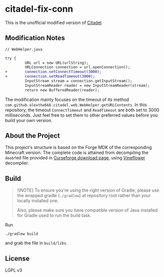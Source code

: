 # citadel-fix-conn

This is the unofficial modified version of [Citadel](https://github.com/AlexModGuy/citadel).

## Modification Notes

```diff
// WebHelper.java

try {
         URL url = new URL(urlString);
         URLConnection connection = url.openConnection();
+        connection.setConnectTimeout(3000);
+        connection.setReadTimeout(3000);
         InputStream stream = connection.getInputStream();
         InputStreamReader reader = new InputStreamReader(stream);
         return new BufferedReader(reader);
```

The modification mainly focuses on the timeout of its method `com.github.alexthe666.citadel.web.WebHelper.getURLContents`. In this repository, the timeout `ConnectTimeout` and `ReadTimeout` are both set to 3000 milliseconds. Just feel free to set them to other preferred values before you build your own version.

## About the Project

This project's structure is based on the Forge MDK of the corresponding Minecraft version. The complete code is attained from decompiling the `deobf`ed file provided in [Curseforge download page](https://www.curseforge.com/minecraft/mc-mods/citadel/files), using [Vineflower](https://github.com/Vineflower/vineflower) decompiler.

## Build

>![NOTE]
> To ensure you're using the right version of Gradle, please use the wrapped gradle (`./gradlew`) at repository root rather than your locally installed one.
> 
> Also, please make sure you have compatible version of Java installed for Gradle used to run the build task.

Run

```shell
./gradlew build
```

and grab the file in `build/libs`.

## License

LGPL v3